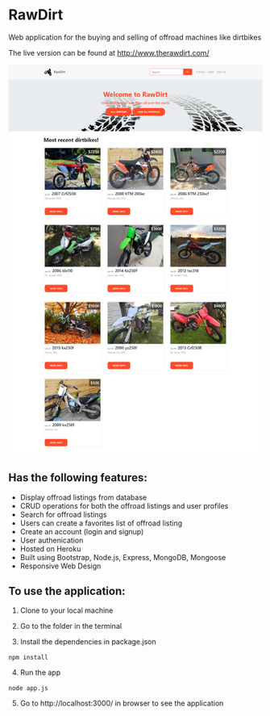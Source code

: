 # RawDirt
Web application for the buying and selling of offroad machines like dirtbikes

The live version can be found at http://www.therawdirt.com/

![Preview image for RawDirt website](preview.png)

## Has the following features:
- Display offroad listings from database
- CRUD operations for both the offroad listings and user profiles
- Search for offroad listings
- Users can create a favorites list of offroad listing
- Create an account (login and signup)
- User authenication
- Hosted on Heroku
- Built using Bootstrap, Node.js, Express, MongoDB, Mongoose
- Responsive Web Design

## To use the application: 

1. Clone to your local machine

2. Go to the folder in the terminal

3. Install the dependencies in package.json
```
npm install
```
4. Run the app
```
node app.js
```
5. Go to http://localhost:3000/ in browser to see the application
